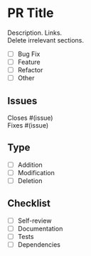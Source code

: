 # PR Title

Description. Links.  
Delete irrelevant sections.  

- [ ] Bug Fix  
- [ ] Feature  
- [ ] Refactor  
- [ ] Other  

## Issues

Closes #(issue)  
Fixes #(issue)  

## Type  

- [ ] Addition  
- [ ] Modification  
- [ ] Deletion  

## Checklist  

- [ ] Self-review
- [ ] Documentation
- [ ] Tests
- [ ] Dependencies
